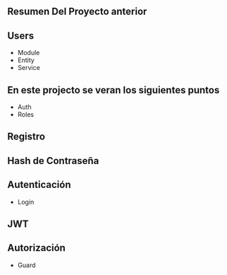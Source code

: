 
## Resumen Del Proyecto anterior

## Users
- Module
- Entity
- Service

## En este projecto se veran los siguientes puntos 

- Auth
- Roles

## Registro

## Hash de Contraseña

## Autenticación
- Login

## JWT

## Autorización
- Guard

